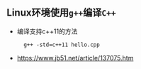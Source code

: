 ## Linux环境使用`g++`编译`C++`
- 编译支持c++11的方法

		g++ -std=c++11 hello.cpp
- https://www.jb51.net/article/137075.htm